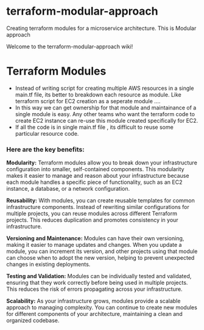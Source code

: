 # terraform-modular-approach
Creating terraform modules for a microservice architecture. This is Modular approach

Welcome to the terraform-modular-approach wiki!

# Terraform Modules

* Instead of writing script for creating multiple AWS resources in a single main.tf file, its better to breakdown each resource as module. Like terraform script for EC2 creation as a seperate module .... 
* In this way we can get ownership for that module and maintainance of a single module is easy.  Any other teams who want the terraform code to create EC2 instance can re-use this module created specifically for EC2. 
* If all the code is in single main.tf file , its difficult to reuse some particular resource code. 
 
### Here are the key benefits:


**Modularity:** Terraform modules allow you to break down your infrastructure configuration into smaller, self-contained components. This modularity makes it easier to manage and reason about your infrastructure because each module handles a specific piece of functionality, such as an EC2 instance, a database, or a network configuration.

**Reusability:** With modules, you can create reusable templates for common infrastructure components. Instead of rewriting similar configurations for multiple projects, you can reuse modules across different Terraform projects. This reduces duplication and promotes consistency in your infrastructure.


**Versioning and Maintenance:** Modules can have their own versioning, making it easier to manage updates and changes. When you update a module, you can increment its version, and other projects using that module can choose when to adopt the new version, helping to prevent unexpected changes in existing deployments.

**Testing and Validation:** Modules can be individually tested and validated, ensuring that they work correctly before being used in multiple projects. This reduces the risk of errors propagating across your infrastructure.

**Scalability:** As your infrastructure grows, modules provide a scalable approach to managing complexity. You can continue to create new modules for different components of your architecture, maintaining a clean and organized codebase.







